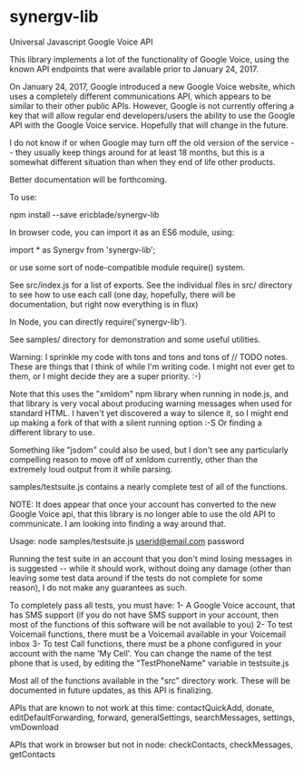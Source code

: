 # synergv-lib
Universal Javascript Google Voice API

This library implements a lot of the functionality of Google Voice, using the known
API endpoints that were available prior to January 24, 2017.

On January 24, 2017, Google introduced a new Google Voice website, which uses a completely
different communications API, which appears to be similar to their other public APIs.  However,
Google is not currently offering a key that will allow regular end developers/users the ability
to use the Google API with the Google Voice service.  Hopefully that will change in the future.

I do not know if or when Google may turn off the old version of the service -- they usually
keep things around for at least 18 months, but this is a somewhat different situation than when
they end of life other products.

Better documentation will be forthcoming.

To use:

npm install --save ericblade/synergv-lib

In browser code, you can import it as an ES6 module, using:

import * as Synergv from 'synergv-lib';

or use some sort of node-compatible module require() system.

See src/index.js for a list of exports.  See the individual files in src/ directory to see how
to use each call (one day, hopefully, there will be documentation, but right now everything is
in flux)

In Node, you can directly require('synergv-lib').

See samples/ directory for demonstration and some useful utilities.

Warning: I sprinkle my code with tons and tons and tons of // TODO notes.
These are things that I think of while I'm writing code.  I might not ever get to them, or I
might decide they are a super priority. :-)


Note that this uses the "xmldom" npm library when running in node.js, and that library is very
vocal about producing warning messages when used for standard HTML.
I haven't yet discovered a way to silence it, so I might end up making a fork of that with a silent
running option :-S  Or finding a different library to use.

Something like "jsdom" could also be used, but I don't see any particularly compelling reason to
move off of xmldom currently, other than the extremely loud output from it while parsing.

samples/testsuite.js contains a nearly complete test of all of the functions.

NOTE: It does appear that once your account has converted to the new Google Voice api,
that this library is no longer able to use the old API to communicate.  I am looking into
finding a way around that.

Usage:
node samples/testsuite.js userid@email.com password

Running the test suite in an account that you don't mind losing messages in is suggested -- while
it should work, without doing any damage (other than leaving some test data around if the tests
do not complete for some reason), I do not make any guarantees as such.

To completely pass all tests, you must have:
1- A Google Voice account, that has SMS support (if you do not have SMS support in your account,
then most of the functions of this software will be not available to you)
2- To test Voicemail functions, there must be a Voicemail available in your Voicemail inbox
3- To test Call functions, there must be a phone configured in your account with the name 'My Cell'.
 You can change the name of the test phone that is used, by editing the "TestPhoneName" variable
 in testsuite.js

Most all of the functions available in the "src" directory work.  These will be documented
in future updates, as this API is finalizing.

APIs that are known to not work at this time:
contactQuickAdd, donate, editDefaultForwarding, forward,
generalSettings, searchMessages, settings, vmDownload

APIs that work in browser but not in node:
checkContacts, checkMessages, getContacts
